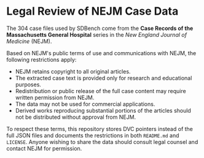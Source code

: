 # Legal Review of NEJM Case Data

The 304 case files used by SDBench come from the **Case Records of the Massachusetts General Hospital** series in the *New England Journal of Medicine* (NEJM).

Based on NEJM's public terms of use and communications with NEJM, the following restrictions apply:

- NEJM retains copyright to all original articles.
- The extracted case text is provided only for research and educational purposes.
- Redistribution or public release of the full case content may require written permission from NEJM.
- The data may not be used for commercial applications.
- Derived works reproducing substantial portions of the articles should not be distributed without approval from NEJM.

To respect these terms, this repository stores DVC pointers instead of the full JSON files and documents the restrictions in both `README.md` and `LICENSE`. Anyone wishing to share the data should consult legal counsel and contact NEJM for permission.
